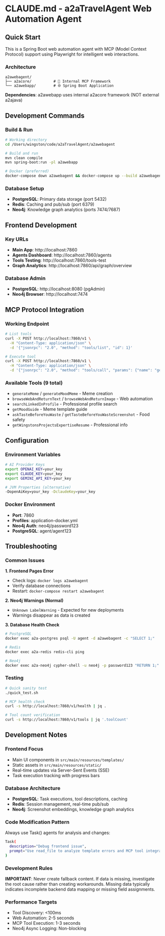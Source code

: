 # CLAUDE.md - a2aTravelAgent Web Automation Agent

## Quick Start

This is a Spring Boot web automation agent with MCP (Model Context Protocol) support using Playwright for intelligent web interactions.

### Architecture
```
a2awebagent/
├── a2acore/          # 🔧 Internal MCP Framework  
└── a2awebapp/        # 🌐 Spring Boot Application
```

**Dependencies**: a2awebapp uses internal a2acore framework (NOT external a2ajava)

## Development Commands

### Build & Run
```bash
# Working directory
cd /Users/wingston/code/a2aTravelAgent/a2awebagent

# Build and run
mvn clean compile
mvn spring-boot:run -pl a2awebapp

# Docker (preferred)
docker-compose down a2awebagent && docker-compose up --build a2awebagent -d
```

### Database Setup
- **PostgreSQL**: Primary data storage (port 5432)
- **Redis**: Caching and pub/sub (port 6379)  
- **Neo4j**: Knowledge graph analytics (ports 7474/7687)

## Frontend Development

### Key URLs
- **Main App**: http://localhost:7860
- **Agents Dashboard**: http://localhost:7860/agents
- **Tools Testing**: http://localhost:7860/tools-test
- **Graph Analytics**: http://localhost:7860/api/graph/overview

### Database Admin
- **PostgreSQL**: http://localhost:8080 (pgAdmin)
- **Neo4j Browser**: http://localhost:7474

## MCP Protocol Integration

### Working Endpoint
```bash
# List tools
curl -X POST http://localhost:7860/v1 \
  -H "Content-Type: application/json" \
  -d '{"jsonrpc": "2.0", "method": "tools/list", "id": 1}'

# Execute tool  
curl -X POST http://localhost:7860/v1 \
  -H "Content-Type: application/json" \
  -d '{"jsonrpc": "2.0", "method": "tools/call", "params": {"name": "generateMeme", "arguments": {"template": "success", "topText": "Test", "bottomText": "Working"}}, "id": 2}'
```

### Available Tools (9 total)
- `generateMeme` / `generateMoodMeme` - Meme creation
- `browseWebAndReturnText` / `browseWebAndReturnImage` - Web automation
- `searchLinkedInProfile` - Professional profile search
- `getMoodGuide` - Meme template guide
- `askTasteBeforeYouWaste` / `getTasteBeforeYouWasteScreenshot` - Food safety
- `getWingstonsProjectsExpertiseResume` - Professional info

## Configuration

### Environment Variables
```bash
# AI Provider Keys
export OPENAI_KEY=your_key
export CLAUDE_KEY=your_key
export GEMINI_API_KEY=your_key

# JVM Properties (alternative)
-DopenAiKey=your_key -DclaudeKey=your_key
```

### Docker Environment
- **Port**: 7860
- **Profiles**: application-docker.yml
- **Neo4j Auth**: neo4j/password123
- **PostgreSQL**: agent/agent123

## Troubleshooting

### Common Issues

**1. Frontend Pages Error**
- Check logs: `docker logs a2awebagent`
- Verify database connections
- Restart: `docker-compose restart a2awebagent`

**2. Neo4j Warnings (Normal)**
- `Unknown LabelWarning` - Expected for new deployments
- Warnings disappear as data is created

**3. Database Health Check**
```bash
# PostgreSQL
docker exec a2a-postgres psql -U agent -d a2awebagent -c "SELECT 1;"

# Redis
docker exec a2a-redis redis-cli ping

# Neo4j  
docker exec a2a-neo4j cypher-shell -u neo4j -p password123 "RETURN 1;"
```

### Testing
```bash
# Quick sanity test
./quick_test.sh

# MCP health check
curl -s http://localhost:7860/v1/health | jq .

# Tool count verification
curl -s http://localhost:7860/v1/tools | jq '.toolCount'
```

## Development Notes

### Frontend Focus
- Main UI components in `src/main/resources/templates/`
- Static assets in `src/main/resources/static/`
- Real-time updates via Server-Sent Events (SSE)
- Task execution tracking with progress bars

### Database Architecture
- **PostgreSQL**: Task executions, tool descriptions, caching
- **Redis**: Session management, real-time pub/sub
- **Neo4j**: Screenshot embeddings, knowledge graph analytics

### Code Modification Pattern
Always use Task() agents for analysis and changes:
```bash
Task(
  description="Debug frontend issue",
  prompt="Use read_file to analyze template errors and MCP tool integration"
)
```

### Development Rules
**IMPORTANT**: Never create fallback content. If data is missing, investigate the root cause rather than creating workarounds. Missing data typically indicates incomplete backend data mapping or missing field assignments.

### Performance Targets
- Tool Discovery: <100ms
- Web Automation: 2-5 seconds
- MCP Tool Execution: 1-3 seconds
- Neo4j Async Logging: Non-blocking